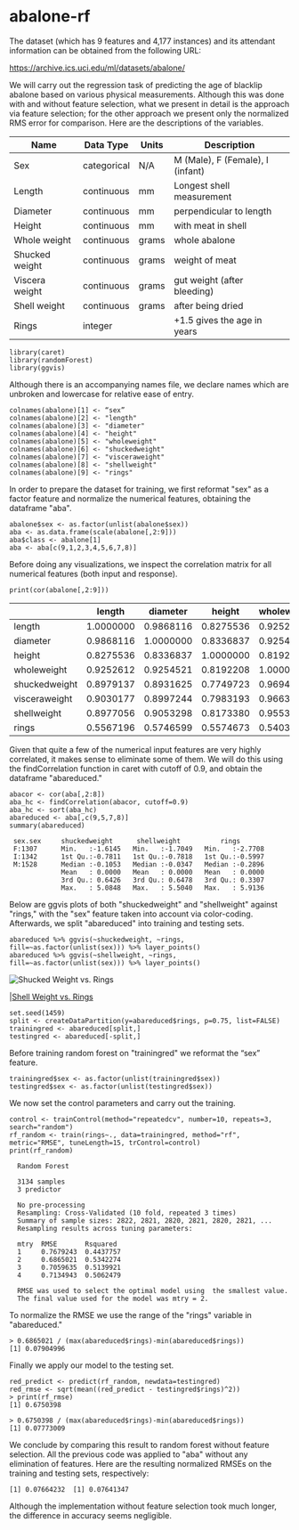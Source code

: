 # abalone-rf
The dataset (which has 9 features and 4,177 instances) and its attendant information can be obtained from the following URL:

https://archive.ics.uci.edu/ml/datasets/abalone/

We will carry out the regression task of predicting the age of blacklip abalone based on various physical measurements.  Although this was done with and without feature selection, what we present in detail is the approach via feature selection; for the other approach we present only the normalized RMS error for comparison.  Here are the descriptions of the variables.


|	Name |	Data Type	 | Units | Description |
|	---- | ---------	 | ----- | ----------- |
|	Sex	 | categorical |	N/A	 |	M (Male), F (Female), I (infant) |
|	Length | continuous |		mm	|	Longest shell measurement |
| 	Diameter | continuous |	mm | perpendicular to length |
|	Height	| continuous | mm	| with meat in shell |
|	Whole weight	|	continuous	|	grams	|    whole abalone |
|	Shucked weight | continuous | grams	|    weight of meat |
|	Viscera weight | continuous |	grams |	 gut weight (after bleeding) |
|	Shell weight	|	continuous	|	grams	 |   after being dried |
|	Rings		|	      integer	|		          |  +1.5 gives the age in years |

 ```````
 library(caret) 
 library(randomForest)
 library(ggvis)
  ```````
 Although there is an accompanying names file, we declare names which are unbroken and lowercase for relative ease of entry.
 ```````````
colnames(abalone)[1] <- “sex”        
colnames(abalone)[2] <- "length"
colnames(abalone)[3] <- "diameter"
colnames(abalone)[4] <- "height"
colnames(abalone)[5] <- "wholeweight"
colnames(abalone)[6] <- "shuckedweight"
colnames(abalone)[7] <- "visceraweight"
colnames(abalone)[8] <- "shellweight"
colnames(abalone)[9] <- "rings"
`````````````````
In order to prepare the dataset for training, we first reformat "sex" as a factor feature and normalize the numerical features, obtaining the dataframe "aba". 
``````````````````````
abalone$sex <- as.factor(unlist(abalone$sex))
aba <- as.data.frame(scale(abalone[,2:9]))
aba$class <- abalone[1]
aba <- aba[c(9,1,2,3,4,5,6,7,8)] 
``````````````````````
Before doing any visualizations, we inspect the correlation matrix for all numerical features (both input and response).
``````````````````````
print(cor(abalone[,2:9]))
`````````````````````````
|             |    length | diameter |   height |wholeweight |shuckedweight |visceraweight |shellweight  |    rings|
|-------------|-----------|----------|----------|------------|--------------|--------------|-------------|---------|
|length       | 1.0000000 |0.9868116 |0.8275536 |  0.9252612 |    0.8979137 |    0.9030177 |  0.8977056  |0.5567196|
|diameter     | 0.9868116 |1.0000000 |0.8336837 |  0.9254521 |    0.8931625 |    0.8997244 |  0.9053298  |0.5746599|
|height       | 0.8275536 |0.8336837 |1.0000000 |  0.8192208 |    0.7749723 |    0.7983193 |  0.8173380  |0.5574673|
|wholeweight  | 0.9252612 |0.9254521 |0.8192208 |  1.0000000 |    0.9694055 |    0.9663751 |  0.9553554  |0.5403897| 
|shuckedweight| 0.8979137 |0.8931625 |0.7749723 |  0.9694055 |    1.0000000 |    0.9319613 |  0.8826171  |0.4208837|
|visceraweight| 0.9030177 |0.8997244 |0.7983193 |  0.9663751 |    0.9319613 |    1.0000000 |  0.9076563  |0.5038192|
|shellweight  | 0.8977056 |0.9053298 |0.8173380 |  0.9553554 |    0.8826171 |    0.9076563 |  1.0000000  |0.6275740|
|rings        | 0.5567196 |0.5746599 |0.5574673 |  0.5403897 |    0.4208837 |    0.5038192 |  0.6275740  |1.0000000|

Given that quite a few of the numerical input features are very highly correlated, it makes sense to eliminate some of them.  We will do this using the findCorrelation function in caret with cutoff of 0.9, and obtain the dataframe "abareduced."  
````````
abacor <- cor(aba[,2:8])
aba_hc <- findCorrelation(abacor, cutoff=0.9)
aba_hc <- sort(aba_hc)
abareduced <- aba[,c(9,5,7,8)]
summary(abareduced)

 sex.sex     shuckedweight      shellweight          rings        
 F:1307      Min.   :-1.6145   Min.   :-1.7049   Min.   :-2.7708  
 I:1342      1st Qu.:-0.7811   1st Qu.:-0.7818   1st Qu.:-0.5997  
 M:1528      Median :-0.1053   Median :-0.0347   Median :-0.2896  
             Mean   : 0.0000   Mean   : 0.0000   Mean   : 0.0000  
             3rd Qu.: 0.6426   3rd Qu.: 0.6478   3rd Qu.: 0.3307  
             Max.   : 5.0848   Max.   : 5.5040   Max.   : 5.9136   
````````
Below are ggvis plots of both "shuckedweight" and "shellweight" against "rings," with the "sex" feature taken into account via color-coding.  Afterwards, we split "abareduced" into training and testing sets.
``````
abareduced %>% ggvis(~shuckedweight, ~rings, fill=~as.factor(unlist(sex))) %>% layer_points()
abareduced %>% ggvis(~shellweight, ~rings, fill=~as.factor(unlist(sex))) %>% layer_points()
```````
![Shucked Weight vs. Rings](../master/shucked-plot.png) 

|[Shell Weight vs. Rings](../master/shell-plot.png)

```````
set.seed(1459)
split <- createDataPartition(y=abareduced$rings, p=0.75, list=FALSE)
trainingred <- abareduced[split,]
testingred <- abareduced[-split,]
```````
Before training random forest on "trainingred" we reformat the “sex” feature. 

````````
trainingred$sex <- as.factor(unlist(trainingred$sex))
testingred$sex <- as.factor(unlist(testingred$sex))
````````
We now set the control parameters and carry out the training.
```````````
control <- trainControl(method="repeatedcv", number=10, repeats=3, search="random")
rf_random <- train(rings~., data=trainingred, method="rf", metric="RMSE", tuneLength=15, trControl=control)
print(rf_random)

  Random Forest 

  3134 samples
  3 predictor

  No pre-processing
  Resampling: Cross-Validated (10 fold, repeated 3 times) 
  Summary of sample sizes: 2822, 2821, 2820, 2821, 2820, 2821, ... 
  Resampling results across tuning parameters:

  mtry  RMSE       Rsquared 
  1     0.7679243  0.4437757
  2     0.6865021  0.5342274
  3     0.7059635  0.5139921
  4     0.7134943  0.5062479

  RMSE was used to select the optimal model using  the smallest value.
  The final value used for the model was mtry = 2.
```````````  
To normalize the RMSE we use the range of the "rings" variable in "abareduced."
``````
> 0.6865021 / (max(abareduced$rings)-min(abareduced$rings))
[1] 0.07904996
``````
Finally we apply our model to the testing set.
```````
red_predict <- predict(rf_random, newdata=testingred)
red_rmse <- sqrt(mean((red_predict - testingred$rings)^2)) 
> print(rf_rmse)
[1] 0.6750398

> 0.6750398 / (max(abareduced$rings)-min(abareduced$rings))
[1] 0.07773009
```````
We conclude by comparing this result to random forest without feature selection.  All the previous code was applied to "aba" without any elimination of features.  Here are the resulting normalized RMSEs on the training and testing sets, respectively:
````````
[1] 0.07664232  [1] 0.07641347
````````
Although the implementation without feature selection took much longer, the difference in accuracy seems negligible.
